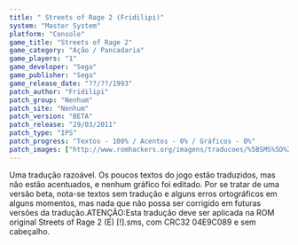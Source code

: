 ```yaml
---
title: " Streets of Rage 2 (Fridilipi)"
system: "Master System"
platform: "Console"
game_title: "Streets of Rage 2"
game_category: "Ação / Pancadaria"
game_players: "1"
game_developer: "Sega"
game_publisher: "Sega"
game_release_date: "??/??/1993"
patch_author: "Fridilipi"
patch_group: "Nenhum"
patch_site: "Nenhum"
patch_version: "BETA"
patch_release: "29/03/2011"
patch_type: "IPS"
patch_progress: "Textos - 100% / Acentos - 0% / Gráficos - 0%"
patch_images: ["http://www.romhackers.org/imagens/traducoes/%5BSMS%5D%20Streets%20of%20Rage%202%20-%20Fridilipi%20-%201.png","http://www.romhackers.org/imagens/traducoes/%5BSMS%5D%20Streets%20of%20Rage%202%20-%20Fridilipi%20-%202.png","http://www.romhackers.org/imagens/traducoes/%5BSMS%5D%20Streets%20of%20Rage%202%20-%20Fridilipi%20-%203.png"]
---
```

Uma tradução razoável. Os poucos textos do jogo estão traduzidos, mas não estão acentuados, e nenhum gráfico foi editado. Por se tratar de uma versão beta, nota-se textos sem tradução e alguns erros ortográficos em alguns momentos, mas nada que não possa ser corrigido em futuras versões da tradução.ATENÇÃO:Esta tradução deve ser aplicada na ROM original Streets of Rage 2 (E) [!].sms, com CRC32 04E9C089 e sem cabeçalho.